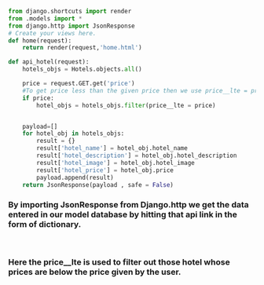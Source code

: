 ```python
from django.shortcuts import render
from .models import *
from django.http import JsonResponse
# Create your views here.
def home(request):
    return render(request,'home.html')

def api_hotel(request):
    hotels_objs = Hotels.objects.all()

    price = request.GET.get('price')
    #To get price less than the given price then we use price__lte = price and if we need more we will use price__gte.
    if price:
        hotel_objs = hotels_objs.filter(price__lte = price)


    payload=[]
    for hotel_obj in hotels_objs:
        result = {}
        result['hotel_name'] = hotel_obj.hotel_name
        result['hotel_description'] = hotel_obj.hotel_description
        result['hotel_image'] = hotel_obj.hotel_image
        result['hotel_price'] = hotel_obj.price
        payload.append(result)
    return JsonResponse(payload , safe = False)

```
<h3>By importing JsonResponse from Django.http we get the data entered in our model database by hitting that api link in the form of dictionary. </h3>
<br>
<h3> Here the price__lte is used to filter out those hotel whose prices are below the price given by the user.</h3>
